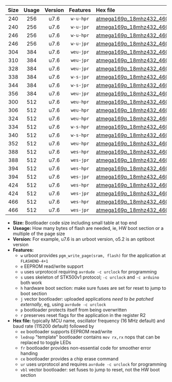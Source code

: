 |Size|Usage|Version|Features|Hex file|
|:-:|:-:|:-:|:-:|:--|
|240|256|u7.6|`w-u-hpr`|[atmega169p_18mhz432_460800bps_ur.hex](https://raw.githubusercontent.com/stefanrueger/urboot/main/bootloaders/atmega169p/fcpu_18mhz432/460800_bps/atmega169p_18mhz432_460800bps_ur.hex)|
|240|256|u7.6|`w-u-jpr`|[atmega169p_18mhz432_460800bps_ur_vbl.hex](https://raw.githubusercontent.com/stefanrueger/urboot/main/bootloaders/atmega169p/fcpu_18mhz432/460800_bps/atmega169p_18mhz432_460800bps_ur_vbl.hex)|
|246|256|u7.6|`w-u-hpr`|[atmega169p_18mhz432_460800bps_lednop_ur.hex](https://raw.githubusercontent.com/stefanrueger/urboot/main/bootloaders/atmega169p/fcpu_18mhz432/460800_bps/atmega169p_18mhz432_460800bps_lednop_ur.hex)|
|246|256|u7.6|`w-u-jpr`|[atmega169p_18mhz432_460800bps_lednop_ur_vbl.hex](https://raw.githubusercontent.com/stefanrueger/urboot/main/bootloaders/atmega169p/fcpu_18mhz432/460800_bps/atmega169p_18mhz432_460800bps_lednop_ur_vbl.hex)|
|304|384|u7.6|`weu-jpr`|[atmega169p_18mhz432_460800bps_ee_ur_vbl.hex](https://raw.githubusercontent.com/stefanrueger/urboot/main/bootloaders/atmega169p/fcpu_18mhz432/460800_bps/atmega169p_18mhz432_460800bps_ee_ur_vbl.hex)|
|310|384|u7.6|`weu-jpr`|[atmega169p_18mhz432_460800bps_ee_lednop_ur_vbl.hex](https://raw.githubusercontent.com/stefanrueger/urboot/main/bootloaders/atmega169p/fcpu_18mhz432/460800_bps/atmega169p_18mhz432_460800bps_ee_lednop_ur_vbl.hex)|
|328|384|u7.6|`weu-jpr`|[atmega169p_18mhz432_460800bps_ee_lednop_fr_ur_vbl.hex](https://raw.githubusercontent.com/stefanrueger/urboot/main/bootloaders/atmega169p/fcpu_18mhz432/460800_bps/atmega169p_18mhz432_460800bps_ee_lednop_fr_ur_vbl.hex)|
|338|384|u7.6|`w-s-jpr`|[atmega169p_18mhz432_460800bps_vbl.hex](https://raw.githubusercontent.com/stefanrueger/urboot/main/bootloaders/atmega169p/fcpu_18mhz432/460800_bps/atmega169p_18mhz432_460800bps_vbl.hex)|
|344|384|u7.6|`w-s-jpr`|[atmega169p_18mhz432_460800bps_lednop_vbl.hex](https://raw.githubusercontent.com/stefanrueger/urboot/main/bootloaders/atmega169p/fcpu_18mhz432/460800_bps/atmega169p_18mhz432_460800bps_lednop_vbl.hex)|
|356|384|u7.6|`weu-jpr`|[atmega169p_18mhz432_460800bps_ee_lednop_fr_ce_ur_vbl.hex](https://raw.githubusercontent.com/stefanrueger/urboot/main/bootloaders/atmega169p/fcpu_18mhz432/460800_bps/atmega169p_18mhz432_460800bps_ee_lednop_fr_ce_ur_vbl.hex)|
|300|512|u7.6|`weu-hpr`|[atmega169p_18mhz432_460800bps_ee_ur.hex](https://raw.githubusercontent.com/stefanrueger/urboot/main/bootloaders/atmega169p/fcpu_18mhz432/460800_bps/atmega169p_18mhz432_460800bps_ee_ur.hex)|
|306|512|u7.6|`weu-hpr`|[atmega169p_18mhz432_460800bps_ee_lednop_ur.hex](https://raw.githubusercontent.com/stefanrueger/urboot/main/bootloaders/atmega169p/fcpu_18mhz432/460800_bps/atmega169p_18mhz432_460800bps_ee_lednop_ur.hex)|
|324|512|u7.6|`weu-hpr`|[atmega169p_18mhz432_460800bps_ee_lednop_fr_ur.hex](https://raw.githubusercontent.com/stefanrueger/urboot/main/bootloaders/atmega169p/fcpu_18mhz432/460800_bps/atmega169p_18mhz432_460800bps_ee_lednop_fr_ur.hex)|
|334|512|u7.6|`w-s-hpr`|[atmega169p_18mhz432_460800bps.hex](https://raw.githubusercontent.com/stefanrueger/urboot/main/bootloaders/atmega169p/fcpu_18mhz432/460800_bps/atmega169p_18mhz432_460800bps.hex)|
|340|512|u7.6|`w-s-hpr`|[atmega169p_18mhz432_460800bps_lednop.hex](https://raw.githubusercontent.com/stefanrueger/urboot/main/bootloaders/atmega169p/fcpu_18mhz432/460800_bps/atmega169p_18mhz432_460800bps_lednop.hex)|
|352|512|u7.6|`weu-hpr`|[atmega169p_18mhz432_460800bps_ee_lednop_fr_ce_ur.hex](https://raw.githubusercontent.com/stefanrueger/urboot/main/bootloaders/atmega169p/fcpu_18mhz432/460800_bps/atmega169p_18mhz432_460800bps_ee_lednop_fr_ce_ur.hex)|
|388|512|u7.6|`wes-hpr`|[atmega169p_18mhz432_460800bps_ee.hex](https://raw.githubusercontent.com/stefanrueger/urboot/main/bootloaders/atmega169p/fcpu_18mhz432/460800_bps/atmega169p_18mhz432_460800bps_ee.hex)|
|388|512|u7.6|`wes-jpr`|[atmega169p_18mhz432_460800bps_ee_vbl.hex](https://raw.githubusercontent.com/stefanrueger/urboot/main/bootloaders/atmega169p/fcpu_18mhz432/460800_bps/atmega169p_18mhz432_460800bps_ee_vbl.hex)|
|394|512|u7.6|`wes-hpr`|[atmega169p_18mhz432_460800bps_ee_lednop.hex](https://raw.githubusercontent.com/stefanrueger/urboot/main/bootloaders/atmega169p/fcpu_18mhz432/460800_bps/atmega169p_18mhz432_460800bps_ee_lednop.hex)|
|394|512|u7.6|`wes-jpr`|[atmega169p_18mhz432_460800bps_ee_lednop_vbl.hex](https://raw.githubusercontent.com/stefanrueger/urboot/main/bootloaders/atmega169p/fcpu_18mhz432/460800_bps/atmega169p_18mhz432_460800bps_ee_lednop_vbl.hex)|
|424|512|u7.6|`wes-hpr`|[atmega169p_18mhz432_460800bps_ee_lednop_fr.hex](https://raw.githubusercontent.com/stefanrueger/urboot/main/bootloaders/atmega169p/fcpu_18mhz432/460800_bps/atmega169p_18mhz432_460800bps_ee_lednop_fr.hex)|
|424|512|u7.6|`wes-jpr`|[atmega169p_18mhz432_460800bps_ee_lednop_fr_vbl.hex](https://raw.githubusercontent.com/stefanrueger/urboot/main/bootloaders/atmega169p/fcpu_18mhz432/460800_bps/atmega169p_18mhz432_460800bps_ee_lednop_fr_vbl.hex)|
|466|512|u7.6|`wes-hpr`|[atmega169p_18mhz432_460800bps_ee_lednop_fr_ce.hex](https://raw.githubusercontent.com/stefanrueger/urboot/main/bootloaders/atmega169p/fcpu_18mhz432/460800_bps/atmega169p_18mhz432_460800bps_ee_lednop_fr_ce.hex)|
|466|512|u7.6|`wes-jpr`|[atmega169p_18mhz432_460800bps_ee_lednop_fr_ce_vbl.hex](https://raw.githubusercontent.com/stefanrueger/urboot/main/bootloaders/atmega169p/fcpu_18mhz432/460800_bps/atmega169p_18mhz432_460800bps_ee_lednop_fr_ce_vbl.hex)|

- **Size:** Bootloader code size including small table at top end
- **Useage:** How many bytes of flash are needed, ie, HW boot section or a multiple of the page size
- **Version:** For example, u7.6 is an urboot version, o5.2 is an optiboot version
- **Features:**
  + `w` urboot provides `pgm_write_page(sram, flash)` for the application at `FLASHEND-4+1`
  + `e` EEPROM read/write support
  + `u` uses urprotocol requiring `avrdude -c urclock` for programming
  + `s` uses skeleton of STK500v1 protocol; `-c urclock` and `-c arduino` both work
  + `h` hardware boot section: make sure fuses are set for reset to jump to boot section
  + `j` vector bootloader: uploaded applications *need to be patched externally*, eg, using `avrdude -c urclock`
  + `p` bootloader protects itself from being overwritten
  + `r` preserves reset flags for the application in the register R2
- **Hex file:** typically MCU name, oscillator frequency (16 MHz default) and baud rate (115200 default) followed by
  + `ee` bootloader supports EEPROM read/write
  + `lednop` "template" bootloader contains `mov rx,rx` nops that can be replaced to toggle LEDs
  + `fr` bootloader provides non-essential code for smoother error handing
  + `ce` bootloader provides a chip erase command
  + `ur` uses urprotocol and requires `avrdude -c urclock` for programming
  + `vbl` vector bootloader: set fuses to jump to reset, not the HW boot section
